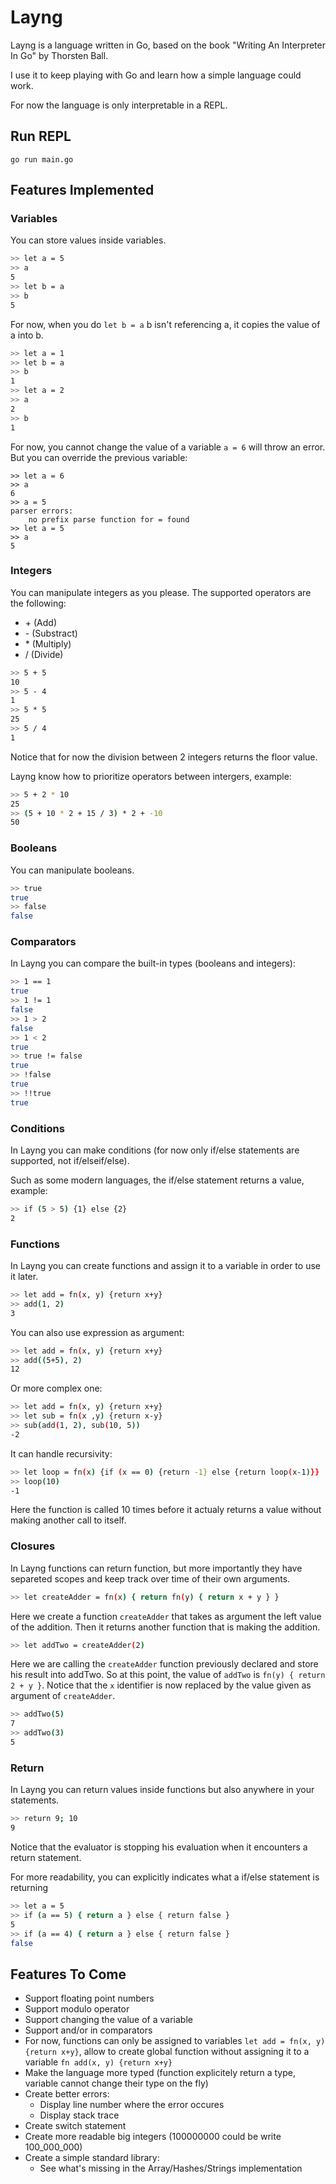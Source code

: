 # Layng

Layng is a language written in Go, based on the book "Writing An Interpreter In Go" by Thorsten Ball.

I use it to keep playing with Go and learn how a simple language could work.

For now the language is only interpretable in a REPL.

## Run REPL
```
go run main.go
```

## Features Implemented

### Variables
You can store values inside variables.
```bash
>> let a = 5
>> a
5
>> let b = a
>> b
5
```
For now, when you do `let b = a` b isn't referencing a, it copies the value of a into b.
```bash
>> let a = 1
>> let b = a
>> b
1
>> let a = 2
>> a
2
>> b
1
```

For now, you cannot change the value of a variable `a = 6` will throw an error. But you can override the previous variable:
```
>> let a = 6
>> a
6
>> a = 5
parser errors:
    no prefix parse function for = found
>> let a = 5
>> a
5
```


### Integers
You can manipulate integers as you please. The supported operators are the following:
- \+ (Add)
- \- (Substract)
- \* (Multiply)
- / (Divide)

```bash
>> 5 + 5
10
>> 5 - 4
1
>> 5 * 5
25
>> 5 / 4
1
```
Notice that for now the division between 2 integers returns the floor value.

Layng know how to prioritize operators between intergers, example:
```bash
>> 5 + 2 * 10
25
>> (5 + 10 * 2 + 15 / 3) * 2 + -10
50
```

### Booleans
You can manipulate booleans.

```bash
>> true
true
>> false
false
```

### Comparators
In Layng you can compare the built-in types (booleans and integers):

```bash
>> 1 == 1
true
>> 1 != 1
false
>> 1 > 2
false
>> 1 < 2
true
>> true != false
true
>> !false
true
>> !!true
true
```

### Conditions
In Layng you can make conditions (for now only if/else statements are supported, not if/elseif/else).

Such as some modern languages, the if/else statement returns a value, example:
```bash
>> if (5 > 5) {1} else {2}
2
```

### Functions
In Layng you can create functions and assign it to a variable in order to use it later.
```bash
>> let add = fn(x, y) {return x+y}
>> add(1, 2)
3
```

You can also use expression as argument:
```bash
>> let add = fn(x, y) {return x+y}
>> add((5+5), 2)
12
```

Or more complex one:
```bash
>> let add = fn(x, y) {return x+y}
>> let sub = fn(x ,y) {return x-y}
>> sub(add(1, 2), sub(10, 5))
-2
```

It can handle recursivity:
```bash
>> let loop = fn(x) {if (x == 0) {return -1} else {return loop(x-1)}}
>> loop(10)
-1
```
Here the function is called 10 times before it actualy returns a value without making another call to itself.

### Closures
In Layng functions can return function, but more importantly they have separeted scopes and keep track over time of their own arguments.
```bash
>> let createAdder = fn(x) { return fn(y) { return x + y } }
```
Here we create a function `createAdder` that takes as argument the left value of the addition. Then it returns another function that is making the addition.

```bash
>> let addTwo = createAdder(2)
```
Here we are calling the `createAdder` function previously declared and store his result into addTwo. So at this point, the value of `addTwo` is `fn(y) { return 2 + y }`. Notice that the `x` identifier is now replaced by the value given as argument of `createAdder`.

```bash
>> addTwo(5)
7
>> addTwo(3)
5
```

### Return
In Layng you can return values inside functions but also anywhere in your statements.
```bash
>> return 9; 10
9
```
Notice that the evaluator is stopping his evaluation when it encounters a return statement.

For more readability, you can explicitly indicates what a if/else statement is returning
```bash
>> let a = 5
>> if (a == 5) { return a } else { return false }
5
>> if (a == 4) { return a } else { return false }
false
```

## Features To Come
- Support floating point numbers
- Support modulo operator
- Support changing the value of a variable
- Support and/or in comparators
- For now, functions can only be assigned to variables `let add = fn(x, y) {return x+y}`, allow to create global function without assigning it to a variable `fn add(x, y) {return x+y}`
- Make the language more typed (function explicitely return a type, variable cannot change their type on the fly)
- Create better errors:
    - Display line number where the error occures
    - Display stack trace
- Create switch statement
- Create more readable big integers (100000000 could be write 100_000_000)
- Create a simple standard library:
    - See what's missing in the Array/Hashes/Strings implementation